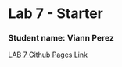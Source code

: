 # Lab 7 - Starter
### Student name: Viann Perez 

[LAB 7 Github Pages Link](https://yuimoz.github.io/lab7-starter/)